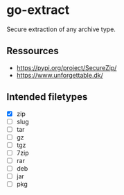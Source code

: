 # go-extract
Secure extraction of any archive type.

## Ressources

* https://pypi.org/project/SecureZip/
* https://www.unforgettable.dk/

## Intended filetypes

- [x] zip
- [ ] slug
- [ ] tar
- [ ] gz
- [ ] tgz
- [ ] 7zip
- [ ] rar
- [ ] deb
- [ ] jar
- [ ] pkg

